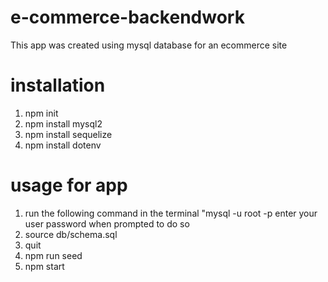 # e-commerce-backendwork
This app was created using mysql database for an ecommerce site

# installation
1. npm init
2. npm install mysql2
3. npm install sequelize
4. npm install dotenv

# usage for app
1. run the following command in the terminal "mysql -u root -p
enter your user password when prompted to do so 
2. source db/schema.sql
3. quit
4. npm run seed
5. npm start